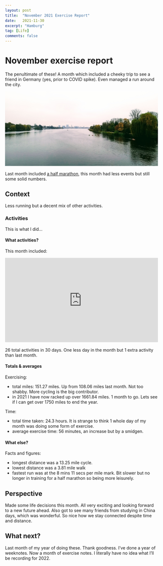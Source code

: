 ```yaml
---
layout: post
title:  "November 2021 Exercise Report"
date:   2021-11-30
excerpt: "Hamburg"
tag: [Life]
comments: false
---
```

# November exercise report
The penultimate of these! A month which included a cheeky trip to see a friend in Germany (yes, prior to COVID spike). Even managed a run around the city. 

![Lake in Hamburg on a grey-ish November afternoon](https://github.com/ColinPattinson/colinpattinson.github.io/blob/master/assets/img/Hamburg.jpg?raw=true)

Last month included [a half marathon](https://colinpattinson.github.io/exercise-2021-10/), this month had less events but still some solid numbers.

## Context
Less running but a decent mix of other activities. 

### Activities 
This is what I did…

#### What activities?
This month included:

<iframe title="Count of activities in November" aria-label="Bar Chart" id="datawrapper-chart-qkc9H" src="https://datawrapper.dwcdn.net/qkc9H/1/" scrolling="no" frameborder="0" style="width: 0; min-width: 100% !important; border: none;" height="277"></iframe><script type="text/javascript">!function(){"use strict";window.addEventListener("message",(function(e){if(void 0!==e.data["datawrapper-height"]){var t=document.querySelectorAll("iframe");for(var a in e.data["datawrapper-height"])for(var r=0;r<t.length;r++){if(t[r].contentWindow===e.source)t[r].style.height=e.data["datawrapper-height"][a]+"px"}}}))}();
</script>

26 total activities in 30 days. One less day in the month but 1 extra activity than last month.

#### Totals & averages
Exercising:
- total miles: 151.27 miles. Up from 108.06 miles last month. Not too shabby. More cycling is the big contributor. 
- in 2021 I have now racked up over 1661.84 miles. 1 month to go. Lets see if I can get over 1750 miles to end the year. 

Time:
- total time taken: 24.3 hours. It is strange to think 1 whole day of my month was doing some form of exercise. 
- average exercise time: 56 minutes, an increase but by a smidgen. 

#### What else?
Facts and figures:
- longest distance was a 13.25 mile cycle. 
- lowest distance was a 3.81 mile walk 
- fastest run was at the 8 mins 11 secs per mile mark. Bit slower but no longer in training for a half marathon so being more leisurely.

## Perspective
Made some life decisions this month. All very exciting and looking forward to a new future ahead. Also got to see many friends from studying in China days, which was wonderful. So nice how we stay connected despite time and distance.

## What next?
Last month of my year of doing these. Thank goodness. I’ve done a year of weeknotes. Now a month of exercise notes. I literally have no idea what I’ll be recording for 2022.

